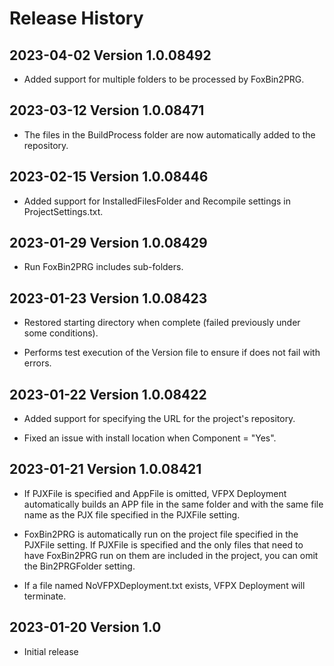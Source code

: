 # Release History

## 2023-04-02 Version 1.0.08492

* Added support for multiple folders to be processed by FoxBin2PRG.

## 2023-03-12 Version 1.0.08471

* The files in the BuildProcess folder are now automatically added to the repository.

## 2023-02-15 Version 1.0.08446

* Added support for InstalledFilesFolder and Recompile settings in ProjectSettings.txt.

## 2023-01-29 Version 1.0.08429

* Run FoxBin2PRG includes sub-folders.

## 2023-01-23 Version 1.0.08423

* Restored starting directory when complete (failed previously under some conditions).

* Performs test execution of the Version file to ensure if does not fail with errors.

## 2023-01-22 Version 1.0.08422

* Added support for specifying the URL for the project's repository.

* Fixed an issue with install location when Component = "Yes".

## 2023-01-21 Version 1.0.08421

* If PJXFile is specified and AppFile is omitted, VFPX Deployment automatically builds an APP file in the same folder and with the same file name as the PJX file specified in the PJXFile setting.

* FoxBin2PRG is automatically run on the project file specified in the PJXFile setting. If PJXFile is specified and the only files that need to have FoxBin2PRG run on them are included in the project, you can omit the Bin2PRGFolder setting.

* If a file named NoVFPXDeployment.txt exists, VFPX Deployment will terminate.

## 2023-01-20 Version 1.0

* Initial release